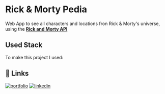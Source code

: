 
# Rick & Morty Pedia

Web App to see all characters and locations fron Rick & Morty's universe, using the <a href="https://rickandmortyapi.com/" target="_blank"><b>Rick and Morty API</b></a>


## Used Stack

To make this project I used:


## 🔗 Links
[![portfolio](https://img.shields.io/badge/my_portfolio-000?style=for-the-badge&logo=ko-fi&logoColor=white)](https://ivanrf.netlify.app/)
[![linkedin](https://img.shields.io/badge/linkedin-0A66C2?style=for-the-badge&logo=linkedin&logoColor=white)](https://www.linkedin.com/in/ivanwebdev/)


